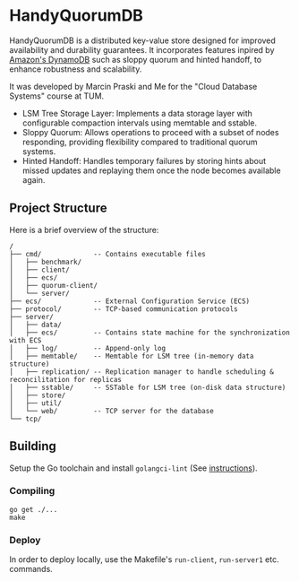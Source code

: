 # HandyQuorumDB

HandyQuorumDB is a distributed key-value store designed for improved availability and durability guarantees. It incorporates features inpired by [Amazon's DynamoDB](https://dl.acm.org/doi/abs/10.1145/1323293.1294281) such as sloppy quorum and hinted handoff, to enhance robustness and scalability.

It was developed by Marcin Praski and Me for the "Cloud Database Systems" course at TUM.

- LSM Tree Storage Layer: Implements a data storage layer with configurable compaction intervals using memtable and sstable.
- Sloppy Quorum: Allows operations to proceed with a subset of nodes responding, providing flexibility compared to traditional quorum systems.
- Hinted Handoff: Handles temporary failures by storing hints about missed updates and replaying them once the node becomes available again.

## Project Structure
Here is a brief overview of the structure:
```
/
├── cmd/             -- Contains executable files
│   ├── benchmark/
│   ├── client/
│   ├── ecs/
│   ├── quorum-client/
│   └── server/
├── ecs/             -- External Configuration Service (ECS)
├── protocol/        -- TCP-based communication protocols
├── server/
│   ├── data/
│   ├── ecs/         -- Contains state machine for the synchronization with ECS
│   ├── log/         -- Append-only log
│   ├── memtable/    -- Memtable for LSM tree (in-memory data structure)
│   ├── replication/ -- Replication manager to handle scheduling & reconcilitation for replicas
│   ├── sstable/     -- SSTable for LSM tree (on-disk data structure)
│   ├── store/
│   ├── util/
│   └── web/         -- TCP server for the database
└── tcp/
```

## Building

Setup the Go toolchain and install `golangci-lint` (See [instructions](https://golangci-lint.run/usage/install/)).

### Compiling
```
go get ./...
make
```

### Deploy
In order to deploy locally, use the Makefile's `run-client`, `run-server1` etc. commands.
